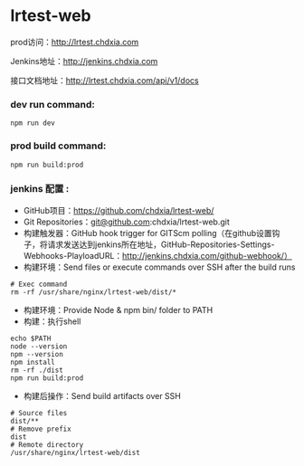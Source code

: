 # lrtest-web

prod访问：http://lrtest.chdxia.com

Jenkins地址：http://jenkins.chdxia.com

接口文档地址：http://lrtest.chdxia.com/api/v1/docs

### dev run command:

```shell
npm run dev
```
### prod build command:

```shell
npm run build:prod
```
### jenkins 配置 :

- GitHub项目：https://github.com/chdxia/lrtest-web/
- Git Repositories：git@github.com:chdxia/lrtest-web.git
- 构建触发器：GitHub hook trigger for GITScm polling（在github设置钩子，将请求发送达到jenkins所在地址，GitHub-Repositories-Settings-Webhooks-PlayloadURL：http://jenkins.chdxia.com/github-webhook/）
- 构建环境：Send files or execute commands over SSH after the build runs

```shell
# Exec command
rm -rf /usr/share/nginx/lrtest-web/dist/*
```

- 构建环境：Provide Node & npm bin/ folder to PATH
- 构建：执行shell

```shell
echo $PATH
node --version
npm --version
npm install
rm -rf ./dist
npm run build:prod
```

- 构建后操作：Send build artifacts over SSH

```shell
# Source files
dist/**
# Remove prefix
dist
# Remote directory
/usr/share/nginx/lrtest-web/dist
```

